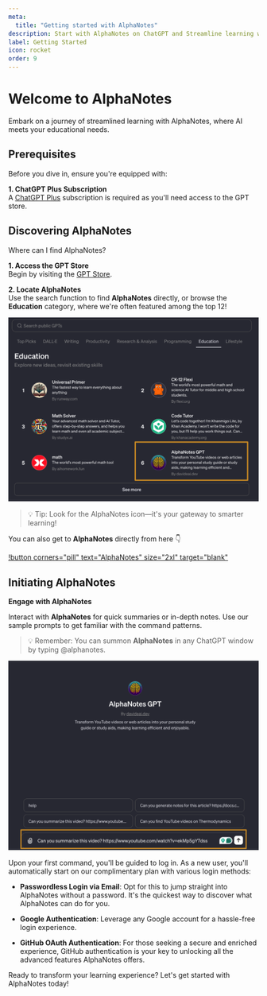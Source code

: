 ```yaml
---
meta:
  title: "Getting started with AlphaNotes"
description: Start with AlphaNotes on ChatGPT and Streamline learning with AI. Requires ChatGPT Plus. Find us in the GPT Store for smarter education.
label: Getting Started
icon: rocket
order: 9
---
```


# Welcome to AlphaNotes

Embark on a journey of streamlined learning with AlphaNotes, where AI meets your educational needs.

## Prerequisites

Before you dive in, ensure you're equipped with:

**1. ChatGPT Plus Subscription**  
A [ChatGPT Plus](https://openai.com/blog/chatgpt-plus) subscription is required as you'll need access to the GPT store.

## Discovering AlphaNotes

Where can I find AlphaNotes?

**1. Access the GPT Store**  
Begin by visiting the [GPT Store](https://chat.openai.com/gpts).

**2. Locate AlphaNotes**  
Use the search function to find **AlphaNotes** directly, or browse the **Education** category, where we're often featured among the top 12!

![](./resources/alpha-store.png)

> 💡 Tip: Look for the AlphaNotes icon—it's your gateway to smarter learning!

You can also get to **AlphaNotes** directly from here 👇

[!button corners="pill" text="AlphaNotes" size="2xl" target="blank"](https://chat.openai.com/g/g-ZdfrSRAyo-alphanotes-gpt)

## Initiating AlphaNotes

**Engage with AlphaNotes**

Interact with **AlphaNotes** for quick summaries or in-depth notes. Use our sample prompts to get familiar with the command patterns.

> 💡 Remember: You can summon **AlphaNotes** in any ChatGPT window by typing @alphanotes.

![](./resources/start-example.png)

Upon your first command, you'll be guided to log in. As a new user, you'll automatically start on our complimentary plan with various login methods:

- **Passwordless Login via Email**: Opt for this to jump straight into AlphaNotes without a password. It's the quickest way to discover what AlphaNotes can do for you.

- **Google Authentication**: Leverage any Google account for a hassle-free login experience.

- **GitHub OAuth Authentication**: For those seeking a secure and enriched experience, GitHub authentication is your key to unlocking all the advanced features AlphaNotes offers.

Ready to transform your learning experience? Let's get started with AlphaNotes today!
